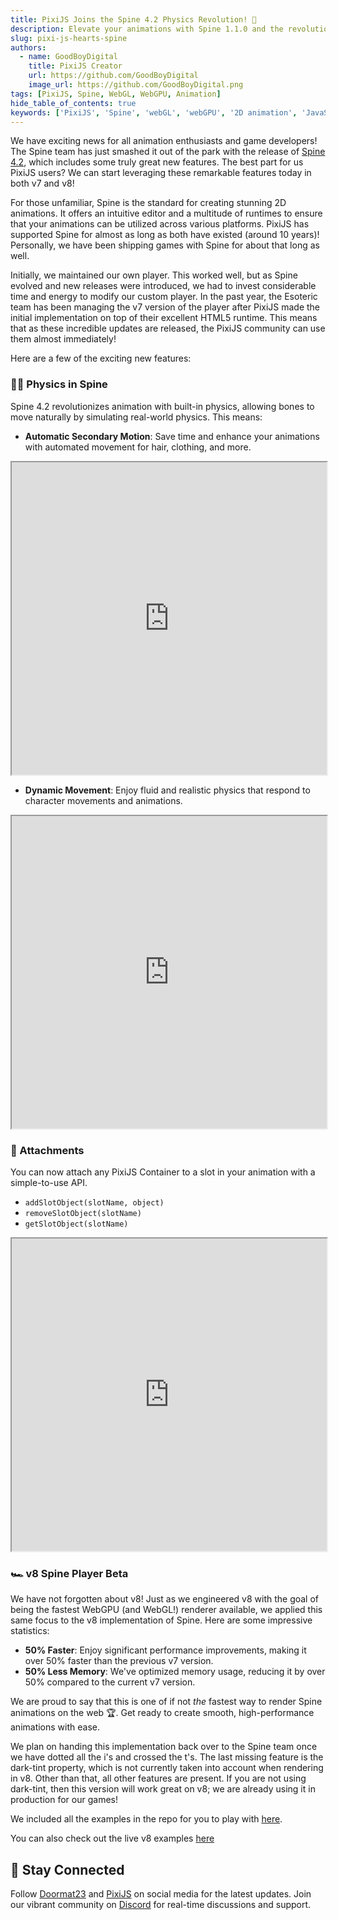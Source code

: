 ```yaml
---
title: PixiJS Joins the Spine 4.2 Physics Revolution! 🚀
description: Elevate your animations with Spine 1.1.0 and the revolutionary physics features of Spine 4.2, now fully integrated with PixiJS v8.
slug: pixi-js-hearts-spine
authors:
  - name: GoodBoyDigital
    title: PixiJS Creator
    url: https://github.com/GoodBoyDigital
    image_url: https://github.com/GoodBoyDigital.png
tags: [PixiJS, Spine, WebGL, WebGPU, Animation]
hide_table_of_contents: true
keywords: ['PixiJS', 'Spine', 'webGL', 'webGPU', '2D animation', 'JavaScript graphics', 'game development']
---
```


We have exciting news for all animation enthusiasts and game developers! The Spine team has just smashed it out of the park with the release of [Spine 4.2](https://en.esotericsoftware.com/blog/Spine-4.2-The-physics-revolution), which includes some truly great new features. The best part for us PixiJS users? We can start leveraging these remarkable features today in both v7 and v8!

<!--truncated-->

For those unfamiliar, Spine is the standard for creating stunning 2D animations. It offers an intuitive editor and a multitude of runtimes to ensure that your animations can be utilized across various platforms. PixiJS has supported Spine for almost as long as both have existed (around 10 years)! Personally, we have been shipping games with Spine for about that long as well.

Initially, we maintained our own player. This worked well, but as Spine evolved and new releases were introduced, we had to invest considerable time and energy to modify our custom player. In the past year, the Esoteric team has been managing the v7 version of the player after PixiJS made the initial implementation on top of their excellent HTML5 runtime. This means that as these incredible updates are released, the PixiJS community can use them almost immediately!

Here are a few of the exciting new features:

### 🏋️‍♂️ Physics in Spine

Spine 4.2 revolutionizes animation with built-in physics, allowing bones to move naturally by simulating real-world physics. This means:
- **Automatic Secondary Motion**: Save time and enhance your animations with automated movement for hair, clothing, and more.

<iframe src="https://pixijs.io/spine-v8/examples/physics2.html" width="100%" height="500"></iframe>

- **Dynamic Movement**: Enjoy fluid and realistic physics that respond to character movements and animations.

<iframe src="https://pixijs.io/spine-v8/examples/physics.html" width="100%" height="500"></iframe>

### 📎 Attachments

You can now attach any PixiJS Container to a slot in your animation with a simple-to-use API.

  - `addSlotObject(slotName, object)`
  - `removeSlotObject(slotName)`
  - `getSlotObject(slotName)`

<iframe src="https://pixijs.io/spine-v8/examples/slot-objects.html" width="100%" height="500"></iframe>

### 🏎️ v8 Spine Player Beta

We have not forgotten about v8! Just as we engineered v8 with the goal of being the fastest WebGPU (and WebGL!) renderer available, we applied this same focus to the v8 implementation of Spine. Here are some impressive statistics:

- **50% Faster**: Enjoy significant performance improvements, making it over 50% faster than the previous v7 version.
- **50% Less Memory**: We've optimized memory usage, reducing it by over 50% compared to the current v7 version.

We are proud to say that this is one of if not *the* fastest way to render Spine animations on the web 🏆. Get ready to create smooth, high-performance animations with ease.

We plan on handing this implementation back over to the Spine team once we have dotted all the i's and crossed the t's. The last missing feature is the dark-tint property, which is not currently taken into account when rendering in v8. Other than that, all other features are present. If you are not using dark-tint, then this version will work great on v8; we are already using it in production for our games!

We included all the examples in the repo for you to play with [here](https://github.com/pixijs/spine-v8/tree/main/examples). 

You can also check out the live v8 examples [here](https://pixijs.io/spine-v8/examples/)

## 📲 Stay Connected

Follow [Doormat23](https://twitter.com/Doormat23) and [PixiJS](https://twitter.com/PixiJS) on social media for the latest updates. Join our vibrant community on [Discord](https://discord.gg/nrnDP9wtyX) for real-time discussions and support.
